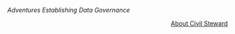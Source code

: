 <p>
  <em>Adventures Establishing Data Governance</em>
</p>
<p style="text-align: right;"><a href="about">About Civil Steward</a></p>
